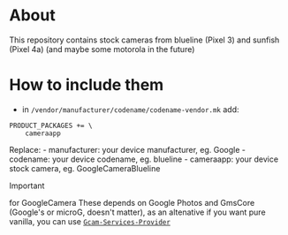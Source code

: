 # About
This repository contains stock cameras from blueline (Pixel 3) and sunfish (Pixel 4a) (and maybe some motorola in the future)
# How to include them
- in `/vendor/manufacturer/codename/codename-vendor.mk` add:
```
PRODUCT_PACKAGES += \
    cameraapp
```
Replace:
    - manufacturer: your device manufacturer, eg. Google
    - codename: your device codename, eg. blueline
    - cameraapp: your device stock camera, eg. GoogleCameraBlueline
    
> [!IMPORTANT]
> for GoogleCamera
> These depends on Google Photos and GmsCore (Google's or microG, doesn't matter), as an altenative if you want pure vanilla, you can use [`Gcam-Services-Provider`](https://github.com/lukaspieper/Gcam-Services-Provider)
